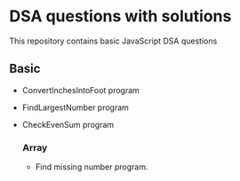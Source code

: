 # DSA questions with solutions

This repository contains basic JavaScript DSA questions

## Basic
- ConvertInchesIntoFoot program
- FindLargestNumber program
- CheckEvenSum program

  ### Array
  - Find missing number program.
